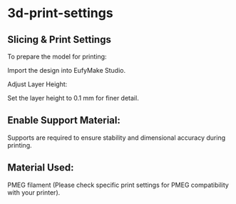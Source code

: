 # 3d-print-settings


## Slicing & Print Settings

To prepare the model for printing:

Import the design into EufyMake Studio.

Adjust Layer Height:

Set the layer height to 0.1 mm for finer detail.

## Enable Support Material:

Supports are required to ensure stability and dimensional accuracy during printing.

## Material Used:

PMEG filament (Please check specific print settings for PMEG compatibility with your printer).
